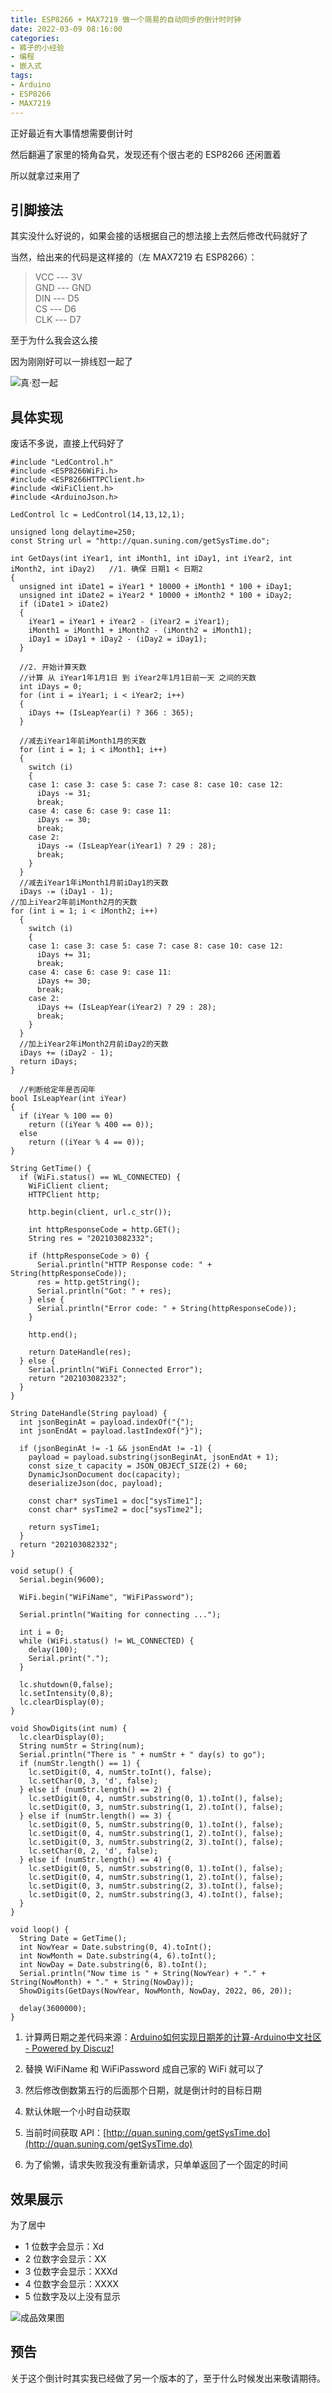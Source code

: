 ```yaml
---
title: ESP8266 + MAX7219 做一个简易的自动同步的倒计时时钟
date: 2022-03-09 08:16:00
categories:
- 裤子的小经验
- 编程
- 嵌入式
tags: 
- Arduino
- ESP8266
- MAX7219
---
```


正好最近有大事情想需要倒计时

然后翻遍了家里的犄角旮旯，发现还有个很古老的 ESP8266 还闲置着

所以就拿过来用了

## 引脚接法

其实没什么好说的，如果会接的话根据自己的想法接上去然后修改代码就好了

当然，给出来的代码是这样接的（左 MAX7219 右 ESP8266）：

>VCC --- 3V<br/>
>GND --- GND<br/>
>DIN --- D5<br/>
>CS --- D6<br/>
>CLK --- D7

至于为什么我会这么接

因为刚刚好可以一排线怼一起了


![真·怼一起](https://cdn.jsdelivr.net/gh/Rotten-LKZ/cdn@main/images/content/esp8266-f8bae8.png)

## 具体实现

废话不多说，直接上代码好了

```arduino
#include "LedControl.h"
#include <ESP8266WiFi.h>
#include <ESP8266HTTPClient.h>
#include <WiFiClient.h>
#include <ArduinoJson.h>

LedControl lc = LedControl(14,13,12,1); 

unsigned long delaytime=250;
const String url = "http://quan.suning.com/getSysTime.do";

int GetDays(int iYear1, int iMonth1, int iDay1, int iYear2, int iMonth2, int iDay2)   //1. 确保 日期1 < 日期2
{
  unsigned int iDate1 = iYear1 * 10000 + iMonth1 * 100 + iDay1;
  unsigned int iDate2 = iYear2 * 10000 + iMonth2 * 100 + iDay2;
  if (iDate1 > iDate2)
  {
    iYear1 = iYear1 + iYear2 - (iYear2 = iYear1);
    iMonth1 = iMonth1 + iMonth2 - (iMonth2 = iMonth1);
    iDay1 = iDay1 + iDay2 - (iDay2 = iDay1);
  }
  
  //2. 开始计算天数
  //计算 从 iYear1年1月1日 到 iYear2年1月1日前一天 之间的天数
  int iDays = 0;
  for (int i = iYear1; i < iYear2; i++)
  {
    iDays += (IsLeapYear(i) ? 366 : 365);
  }
  
  //减去iYear1年前iMonth1月的天数
  for (int i = 1; i < iMonth1; i++)
  {
    switch (i)
    {
    case 1: case 3: case 5: case 7: case 8: case 10: case 12:
      iDays -= 31;
      break;
    case 4: case 6: case 9: case 11:
      iDays -= 30;
      break;
    case 2:
      iDays -= (IsLeapYear(iYear1) ? 29 : 28);
      break;
    }
  }
  //减去iYear1年iMonth1月前iDay1的天数
  iDays -= (iDay1 - 1);
//加上iYear2年前iMonth2月的天数
for (int i = 1; i < iMonth2; i++)
  {
    switch (i)
    {
    case 1: case 3: case 5: case 7: case 8: case 10: case 12:
      iDays += 31;
      break;
    case 4: case 6: case 9: case 11:
      iDays += 30;
      break;
    case 2:
      iDays += (IsLeapYear(iYear2) ? 29 : 28);
      break;
    }
  }
  //加上iYear2年iMonth2月前iDay2的天数
  iDays += (iDay2 - 1);
  return iDays;
}

  //判断给定年是否闰年
bool IsLeapYear(int iYear)
{
  if (iYear % 100 == 0)
    return ((iYear % 400 == 0));
  else
    return ((iYear % 4 == 0));
}

String GetTime() {
  if (WiFi.status() == WL_CONNECTED) {
    WiFiClient client;
    HTTPClient http;

    http.begin(client, url.c_str());

    int httpResponseCode = http.GET();
    String res = "202103082332";

    if (httpResponseCode > 0) {
      Serial.println("HTTP Response code: " + String(httpResponseCode));
      res = http.getString();
      Serial.println("Got: " + res);
    } else {
      Serial.println("Error code: " + String(httpResponseCode));
    }
    
    http.end();

    return DateHandle(res);
  } else {
    Serial.println("WiFi Connected Error");
    return "202103082332";
  }
}

String DateHandle(String payload) {
  int jsonBeginAt = payload.indexOf("{");
  int jsonEndAt = payload.lastIndexOf("}");

  if (jsonBeginAt != -1 && jsonEndAt != -1) {
    payload = payload.substring(jsonBeginAt, jsonEndAt + 1);
    const size_t capacity = JSON_OBJECT_SIZE(2) + 60;
    DynamicJsonDocument doc(capacity);
    deserializeJson(doc, payload);

    const char* sysTime1 = doc["sysTime1"];
    const char* sysTime2 = doc["sysTime2"];

    return sysTime1;
  }
  return "202103082332";
}

void setup() {
  Serial.begin(9600);
  
  WiFi.begin("WiFiName", "WiFiPassword");

  Serial.println("Waiting for connecting ...");

  int i = 0;
  while (WiFi.status() != WL_CONNECTED) {
    delay(100);
    Serial.print(".");
  }
  
  lc.shutdown(0,false);
  lc.setIntensity(0,8);
  lc.clearDisplay(0);
}

void ShowDigits(int num) {
  lc.clearDisplay(0);
  String numStr = String(num);
  Serial.println("There is " + numStr + " day(s) to go");
  if (numStr.length() == 1) {
    lc.setDigit(0, 4, numStr.toInt(), false);
    lc.setChar(0, 3, 'd', false);
  } else if (numStr.length() == 2) {
    lc.setDigit(0, 4, numStr.substring(0, 1).toInt(), false);
    lc.setDigit(0, 3, numStr.substring(1, 2).toInt(), false);
  } else if (numStr.length() == 3) {
    lc.setDigit(0, 5, numStr.substring(0, 1).toInt(), false);
    lc.setDigit(0, 4, numStr.substring(1, 2).toInt(), false);
    lc.setDigit(0, 3, numStr.substring(2, 3).toInt(), false);
    lc.setChar(0, 2, 'd', false);
  } else if (numStr.length() == 4) {
    lc.setDigit(0, 5, numStr.substring(0, 1).toInt(), false);
    lc.setDigit(0, 4, numStr.substring(1, 2).toInt(), false);
    lc.setDigit(0, 3, numStr.substring(2, 3).toInt(), false);
    lc.setDigit(0, 2, numStr.substring(3, 4).toInt(), false);
  }
}

void loop() { 
  String Date = GetTime();
  int NowYear = Date.substring(0, 4).toInt();
  int NowMonth = Date.substring(4, 6).toInt();
  int NowDay = Date.substring(6, 8).toInt();
  Serial.println("Now time is " + String(NowYear) + "." + String(NowMonth) + "." + String(NowDay));
  ShowDigits(GetDays(NowYear, NowMonth, NowDay, 2022, 06, 20));

  delay(3600000);
}
```

1. 计算两日期之差代码来源：[Arduino如何实现日期差的计算-Arduino中文社区 - Powered by Discuz!](https://www.arduino.cn/thread-22107-1-1.html)

2. 替换 WiFiName 和 WiFiPassword 成自己家的 WiFi 就可以了

3. 然后修改倒数第五行的后面那个日期，就是倒计时的目标日期

4. 默认休眠一个小时自动获取

5. 当前时间获取 API：[http://quan.suning.com/getSysTime.do](http://quan.suning.com/getSysTime.do)

6. 为了偷懒，请求失败我没有重新请求，只单单返回了一个固定的时间

## 效果展示

为了居中

- 1 位数字会显示：Xd
- 2 位数字会显示：XX
- 3 位数字会显示：XXXd
- 4 位数字会显示：XXXX
- 5 位数字及以上没有显示

![成品效果图](https://cdn.jsdelivr.net/gh/Rotten-LKZ/cdn@main/images/content/max7219-83a9a7.png)

## 预告

关于这个倒计时其实我已经做了另一个版本的了，至于什么时候发出来敬请期待。
